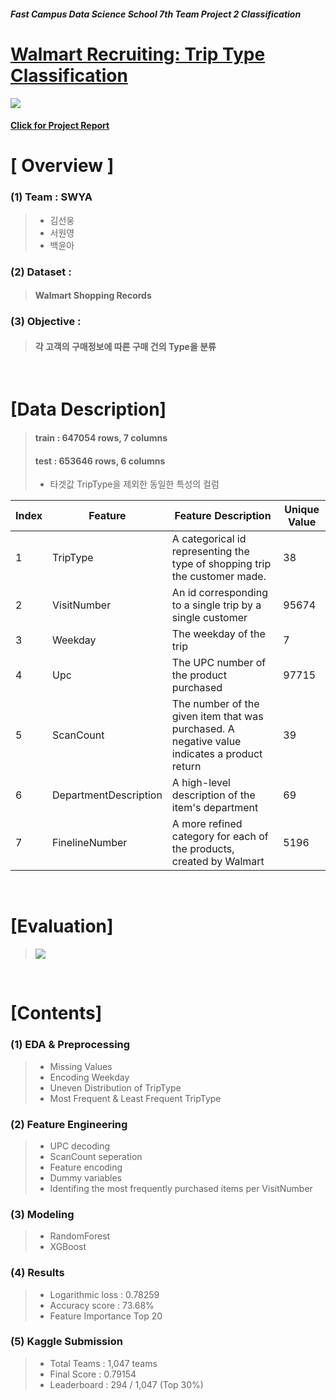 ##### Fast Campus Data Science School 7th Team Project 2 Classification
# [Walmart Recruiting: Trip Type Classification](https://www.kaggle.com/c/walmart-recruiting-trip-type-classification#description)


![](https://github.com/yunah0515/dss7_SWYA_walmart/blob/master/image/walmart_triptypes640.png?raw=true)

#### [Click for Project Report](https://github.com/lucaseo/kaggle-walmart-triptype-classification/blob/master/project-report.ipynb)

# [ Overview ]

### (1) Team : SWYA
> - 김선웅
> - 서원영
> - 백윤아

### (2) Dataset :
> #### Walmart Shopping Records

### (3) Objective :
> #### 각 고객의 구매정보에 따른 구매 건의 Type을 분류

<br>

# [Data Description]

> #### train : 647054 rows, 7 columns
> #### test : 653646 rows, 6 columns
> - 타겟값 TripType을 제외한 동일한 특성의 컬럼

| Index | Feature               | Feature Description                                  | Unique Value |
|-------|-----------------------|----------------------------------------------|--------|
| 1     | TripType              | A categorical id representing the type of shopping trip the customer made.                                       | 38     |
| 2     | VisitNumber           | An id corresponding to a single trip by a single customer                              | 95674  |
| 3     | Weekday               | The weekday of the trip                    | 7      |
| 4     | Upc                   | The UPC number of the product purchased                  | 97715  |
| 5     | ScanCount             | The number of the given item that was purchased. A negative value indicates a product return          | 39     |
| 6     | DepartmentDescription | A high-level description of the item's department                                | 69     |
| 7     | FinelineNumber        | A more refined category for each of the products, created by Walmart | 5196   |


<br>

# [Evaluation]
> ![](https://github.com/yunah0515/dss7_SWYA_walmart/blob/master/image/evaluation.png?raw=true)

<br>

# [Contents]

### (1) EDA & Preprocessing
> - Missing Values
> - Encoding Weekday
> - Uneven Distribution of TripType
> - Most Frequent & Least Frequent TripType

### (2) Feature Engineering
> - UPC decoding
> - ScanCount seperation
> - Feature encoding
> - Dummy variables
> - Identifing the most frequently purchased items per VisitNumber

### (3) Modeling
> - RandomForest
> - XGBoost

### (4) Results
> - Logarithmic loss : 0.78259
> - Accuracy score : 73.68%
> - Feature Importance Top 20

### (5) Kaggle Submission
> - Total Teams : 1,047 teams
> - Final Score : 0.79154
> - Leaderboard : 294 / 1,047 (Top 30%)
